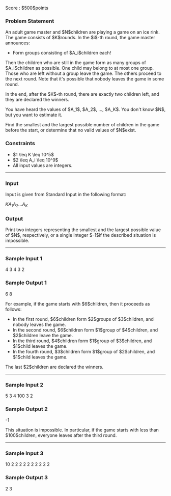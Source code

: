 
<div>

<span>

<span>

<p>
Score : $500$points
</p>

<div>

<section>

### **Problem Statement**

<p>
An adult game master and $N$children are playing a game on an ice rink.
The game consists of $K$rounds.
In the $i$-th round, the game master announces:
</p>

<ul>

<li>
Form groups consisting of $A_i$children each!
</li>

</ul>

<p>
Then the children who are still in the game form as many groups of $A_i$children as possible.
One child may belong to at most one group.
Those who are left without a group leave the game. The others proceed to the next round.
Note that it's possible that nobody leaves the game in some round.
</p>

<p>
In the end, after the $K$-th round, there are exactly two children left, and they are declared the winners.
</p>

<p>
You have heard the values of $A_1$, $A_2$, ..., $A_K$. You don't know $N$, but you want to estimate it.
</p>

<p>
Find the smallest and the largest possible number of children in the game before the start, or determine that no valid values of $N$exist.
</p>

</section>

</div>

<div>

<section>

### **Constraints**

<ul>

<li>
$1 \leq K \leq 10^5$
</li>

<li>
$2 \leq A_i \leq 10^9$
</li>

<li>
All input values are integers.
</li>

</ul>

</section>

</div>

---

<div>

<div>

<section>

### **Input**

<p>
Input is given from Standard Input in the following format:
</p>

<div>

$K$$A_1$$A_2$$...$$A_K$
</div>

</section>

</div>

<div>

<section>

### **Output**

<p>
Print two integers representing the smallest and the largest possible value of $N$, respectively,
or a single integer $-1$if the described situation is impossible.
</p>

</section>

</div>

</div>

---

<div>

<section>

### **Sample Input 1**

<div>

4
3 4 3 2

</div>

</section>

</div>

<div>

<section>

### **Sample Output 1**

<div>

6 8

</div>

<p>
For example, if the game starts with $6$children, then it proceeds as follows:
</p>

<ul>

<li>
In the first round, $6$children form $2$groups of $3$children, and nobody leaves the game.
</li>

<li>
In the second round, $6$children form $1$group of $4$children, and $2$children leave the game.
</li>

<li>
In the third round, $4$children form $1$group of $3$children, and $1$child leaves the game.
</li>

<li>
In the fourth round, $3$children form $1$group of $2$children, and $1$child leaves the game.
</li>

</ul>

<p>
The last $2$children are declared the winners.
</p>

</section>

</div>

---

<div>

<section>

### **Sample Input 2**

<div>

5
3 4 100 3 2

</div>

</section>

</div>

<div>

<section>

### **Sample Output 2**

<div>

-1

</div>

<p>
This situation is impossible.
In particular, if the game starts with less than $100$children, everyone leaves after the third round.
</p>

</section>

</div>

---

<div>

<section>

### **Sample Input 3**

<div>

10
2 2 2 2 2 2 2 2 2 2

</div>

</section>

</div>

<div>

<section>

### **Sample Output 3**

<div>

2 3

</div>

</section>

</div>

</span>

</span>

</div>
